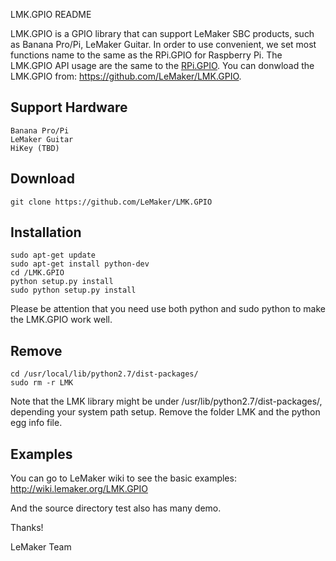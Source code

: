 LMK.GPIO README

LMK.GPIO is a GPIO library that can support LeMaker SBC products, such as Banana Pro/Pi, LeMaker Guitar. In order to use convenient, we set most functions name to the same as the RPi.GPIO for Raspberry Pi.
The LMK.GPIO API usage are the same to the [RPi.GPIO](https://pypi.python.org/pypi/RPi.GPIO).
You can donwload the LMK.GPIO from:
https://github.com/LeMaker/LMK.GPIO.
## Support Hardware
    Banana Pro/Pi
    LeMaker Guitar 
    HiKey (TBD)

## Download
    git clone https://github.com/LeMaker/LMK.GPIO

## Installation
    sudo apt-get update
    sudo apt-get install python-dev
    cd /LMK.GPIO
    python setup.py install                 
    sudo python setup.py install
    
Please be attention that you need use both python and sudo python to make the LMK.GPIO work well.

## Remove
    cd /usr/local/lib/python2.7/dist-packages/
    sudo rm -r LMK
    
Note that the LMK library might be under /usr/lib/python2.7/dist-packages/, depending your system path setup. Remove the folder LMK and the python egg info file.

## Examples
You can go to LeMaker wiki to see the basic examples: http://wiki.lemaker.org/LMK.GPIO

And the source directory test also has many demo.

Thanks!

LeMaker Team
